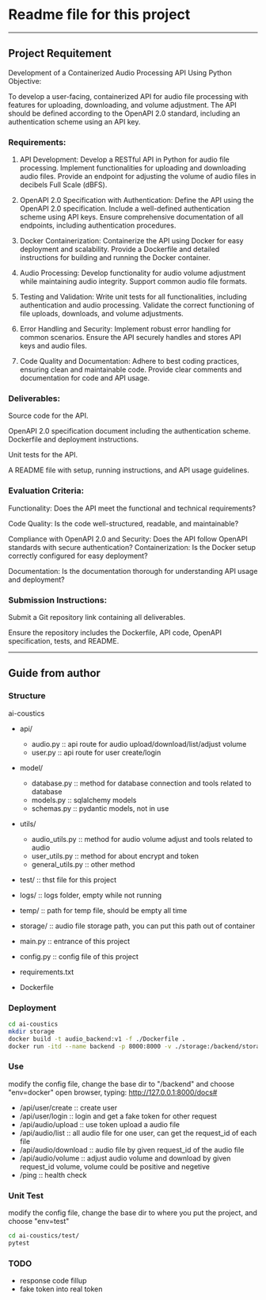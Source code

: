 # Readme file for this project

--------

## Project Requitement

Development of a Containerized Audio Processing API Using Python Objective:

To develop a user-facing, containerized API for audio file processing with features for uploading, downloading, and volume adjustment. 
The API should be defined according to the OpenAPI 2.0 standard, including an authentication scheme using an API key.

### Requirements:

1. API Development:
Develop a RESTful API in Python for audio file processing.
Implement functionalities for uploading and downloading audio files.
Provide an endpoint for adjusting the volume of audio files in decibels Full Scale (dBFS).

2. OpenAPI 2.0 Specification with Authentication:
Define the API using the OpenAPI 2.0 specification.
Include a well-defined authentication scheme using API keys.
Ensure comprehensive documentation of all endpoints, including authentication procedures.

3. Docker Containerization:
Containerize the API using Docker for easy deployment and scalability.
Provide a Dockerfile and detailed instructions for building and running the Docker container.

4. Audio Processing:
Develop functionality for audio volume adjustment while maintaining audio integrity. Support common audio file formats.

5. Testing and Validation:
Write unit tests for all functionalities, including authentication and audio processing. 
Validate the correct functioning of file uploads, downloads, and volume adjustments.

6. Error Handling and Security:
Implement robust error handling for common scenarios.
Ensure the API securely handles and stores API keys and audio files. 

7. Code Quality and Documentation:
Adhere to best coding practices, ensuring clean and maintainable code. Provide clear comments and documentation for code and API usage.

### Deliverables:

Source code for the API.

OpenAPI 2.0 specification document including the authentication scheme. Dockerfile and deployment instructions.

Unit tests for the API.

A README file with setup, running instructions, and API usage guidelines.

### Evaluation Criteria:

Functionality: Does the API meet the functional and technical requirements?

Code Quality: Is the code well-structured, readable, and maintainable?

Compliance with OpenAPI 2.0 and Security: Does the API follow OpenAPI standards with secure authentication? Containerization: Is the Docker setup correctly configured for easy deployment?

Documentation: Is the documentation thorough for understanding API usage and deployment?

### Submission Instructions:

Submit a Git repository link containing all deliverables.

Ensure the repository includes the Dockerfile, API code, OpenAPI specification, tests, and README.


-------

## Guide from author

### Structure
ai-coustics

  - api/                     
    - audio.py          ::  api route for audio upload/download/list/adjust volume
    - user.py           ::  api route for user create/login

  - model/
    - database.py       ::  method for database connection and tools related to database
    - models.py         ::  sqlalchemy models
    - schemas.py        ::  pydantic models, not in use
  
  - utils/
    - audio_utils.py    ::  method for audio volume adjust and tools related to audio
    - user_utils.py     ::  method for about encrypt and token
    - general_utils.py  ::  other method

  - test/               ::  thst file for this project
  - logs/               ::  logs folder, empty while not running
  - temp/               ::  path for temp file, should be empty all time
  - storage/            ::  audio file storage path, you can put this path out of container

  - main.py             ::  entrance of this project
  - config.py           ::  config file of this project
  - requirements.txt
  - Dockerfile
  

### Deployment

```bash
cd ai-coustics
mkdir storage
docker build -t audio_backend:v1 -f ./Dockerfile .
docker run -itd --name backend -p 8000:8000 -v ./storage:/backend/storage audio_backend:v1
```

### Use

modify the config file, 
change the base dir to "/backend" and choose "env=docker"
open browser, typing:
http://127.0.0.1:8000/docs#

- /api/user/create      ::  create user
- /api/user/login       ::  login and get a fake token for other request
- /api/audio/upload     ::  use token upload a audio file 
- /api/audio/list       ::  all audio file for one user, can get the request_id of each file
- /api/audio/download   ::  audio file by given request_id of the audio file
- /api/audio/volume     ::  adjust audio volume and download by given request_id volume, volume could be positive and negetive
- /ping                 ::  health check


### Unit Test
modify the config file, 
change the base dir to where you put the project, and choose "env=test"
```bash
cd ai-coustics/test/
pytest
```

### TODO

[//]: # (- test case fillup)
- response code fillup
- fake token into real token
